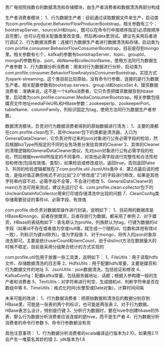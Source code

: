 贵广电视院线数仓的数据清洗和存储模块，由生产者消费者和数据清洗两部分构成

生产者消费者模块：
1、行为数据生产者：目前通过读取数据文件来生产，启动类为com.profile.producer.BehaviorFlowProducerBootstrap。相关参数有三个：bootstrapServer、sourceUrl和topic，既可以在命令行中按顺序指定(必须按顺序且完整)，也可以在相关配置类里改变值，然后再idea里测试。建议先采用后者进行调试
2、行为数据消费者：连接行为数据生产者进行数据清洗和存储，启动类为com.profile.consumer.BehaviorFlowConsumerBootstrap，目前是存到mongo里。相关参数有七个，kafka的参数有bootstrapServer、topic、groupId，mongo的参数有ip、port、dbName和collectionName，使用方法同行为数据生产者参数
3、行为数据分析消费者：用来对行为数据进行分析，启动类为com.profile.consumer.BehaviorFlowAnalysisConsumerBootstrap，实现方式为spark-streaming。这个类目前比较原始，没有命令行参数，连接的是行为数据生产者。相关配置参数有bootstrap.servers、group.id和topicsSet
4、媒资数据消费者：准确来说，这不是一个kafka消费者，它只负责把媒资数据存到hbase里，启动类为com.profile.consumer.MediaConsumerBootstrap。相关参数包括媒资文件地址mediaFileURL和HBase参数：zookeeperIp、zookeeperPort、tableName、columnFamily，列标识固定为tag，使用方法同行为数据生产者参数。

数据清洗模块，负责对行为数据消费者得到的原始数据进行清洗：
1、主要的类都在com.profile.clean包下，其中cleaner包下的类都是清洗器，入口为GeneralDataCleaner，它负责对传过来的json对象进行公有必需字段的检验，然后根据bizType所指定的不同的业务场景分发给具体的Cleaner
2、具体的Cleaner的清理逻辑和GeneralDataCleaner类似，先对json对象进行公有必需字段的检验，然后根据eventId所指定的不同事件，对其他必需字段进行完整性和合法性检验和修改(包括有效值、类型)，如果检验或修改成功，返回true，否则返回false
3、共同的检验逻辑都放在了com.profile.util.JsonUtils类中
4、第2点最后说的修改，是指对值正确但格式不对(比如"2.0"修改成"2")的字段进行修改，如果是其他字符串内容不对、必需字段不全等，不会进行修改
5、GeneralDataCleaner的main()方法可用来测试，建议先运行它
6、com.profile.clean.collector包下的UncleanDataInfoCollector用来打印或存储清洗中出现的问题
7、CleanConfig类存储需要验证的事件id、必需字段、有效值

com.profile.db负责对数据库操作进行封装，说明如下：
1、目前用的数据库是HBase和mongo，前者存放媒资，后者存放行为数据，都采用了单例
2、对于媒资，HBase的表结构如下：表名默认为profile，列族默认为tag，行键为数据的id字段（如果id不存在或者值为空或null值，就生成一个随机id，位数和其他有效id一致），列标识为键(id除外)，值为字段值
3、对于mongo，将传入的json对象存进去即可。主要是统计userCount和itemCount，由于distinct方法在数据量大的时候不稳定，目前是采用分组聚合统计的方式实现的

com.profile.util包用于放置一些工具类，说明如下：
1、FileUtils：用于读取hdfs文件、存储数据清洗的日志等
2、HdfsUtils：用于配置hdfs常量，主要是媒资和行为数据文件的地址
3、JsonUtils：json数据清洗，包括验证和修改
4、KafkaConfig：配置kafka常量，包括服务器地址、话题；根据入参构建一般的生产者和消费者
5、TextUtils：对字符串进行判空、生成随机id、判断字符串是否在数组中等
6、TimeUtils：格式化时间(长整型或Date对象)，计算时间间隔

未来可能的改进：
1、行为数据消费者：把原始数据和清洗后的数据分别存到HBase里，可能是一张表的两个列标识，也可能是两张表
2、对于行为数据，HBase表怎么设计，特别是行键
3、分析行为数据时，要在hive中创建hbase的外表，那么行为数据分析消费者应该连接的是hive，而不是生产者
4、行为数据分析消费者的命令行参数
5、命令行参数都没有测

其他注意事项：
1、行为数据分析消费者的scala编译运行版本为2.10，如果用2.11会产生一堆莫名其妙的错
2、jdk版本为1.8
